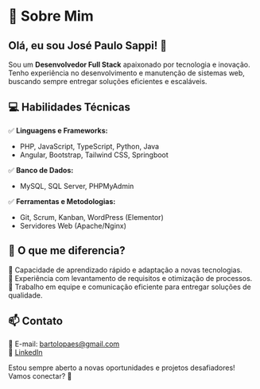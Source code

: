 # 🚀 Sobre Mim

## Olá, eu sou José Paulo Sappi! 👋
Sou um **Desenvolvedor Full Stack** apaixonado por tecnologia e inovação. Tenho experiência no desenvolvimento e manutenção de sistemas web, buscando sempre entregar soluções eficientes e escaláveis.

## 💻 Habilidades Técnicas

✅ **Linguagens e Frameworks:**
- PHP, JavaScript, TypeScript, Python, Java
- Angular, Bootstrap, Tailwind CSS, Springboot

✅ **Banco de Dados:**
- MySQL, SQL Server, PHPMyAdmin

✅ **Ferramentas e Metodologias:**
- Git, Scrum, Kanban, WordPress (Elementor)
- Servidores Web (Apache/Nginx)

## 🎯 O que me diferencia?

🔹 Capacidade de aprendizado rápido e adaptação a novas tecnologias.  
🔹 Experiência com levantamento de requisitos e otimização de processos.  
🔹 Trabalho em equipe e comunicação eficiente para entregar soluções de qualidade.  

## 📫 Contato

📧 E-mail: bartolopaes@gmail.com  
💼 [LinkedIn](linkedin.com/in/josé-paulo-sappi-68477a223)  

Estou sempre aberto a novas oportunidades e projetos desafiadores! Vamos conectar? 🚀

